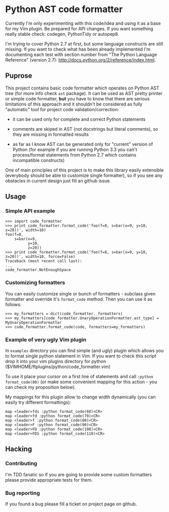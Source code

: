 # Python AST code formatter

Currently I'm only experimenting with this code/idea and using it as a base for my Vim plugin. Be prepared for API changes. If you want something really stable check: codegen, PythonTidy or autopep8.

I'm trying to cover Python 2.7 at first, but some language constructs are still missing. If you want to check what has been already implemented I'm documenting each test with section number from "The Python Language Reference" (version 2.7): http://docs.python.org/2/reference/index.html.


## Puprose

This project contains basic code formatter which operates on Python AST tree (for more info check `ast` package). It can be used as AST pretty printer or simple code formatter, __but__ you have to know that there are serious limitations of this approach and it shouldn't be considered as fully "automatic" tool for project code validation/correction:

* it can be used only for complete and correct Python statements

* comments are skiped in AST (not docstrings but literal comments), so they are missing in formatted results

* as far as I know AST can be generated only for "current" version of Python (for example if you are running Python 3.3 you can't process/format statements from Python 2.7 which contains incompatible constructs)


One of main principles of this project is to make this library easily extensible (everybody should be able to customize single formatter), so if you see any obstacles in current design just fill an github issue.


## Usage

### Simple API example

    >>> import code_formatter
    >>> print code_formatter.format_code('foo(f=8, s=bar(x=9, y=10, z=20))', width=10)
    foo(f=8,
        s=bar(x=9,
              y=10,
              z=20))
    >>> print code_formatter.format_code('foo(f=8, s=bar(x=9, y=10, z=20))', width=10, force=False)
    Traceback (most recent call last):
    ...
    code_formatter.NotEnoughSpace

### Customizing formatters

You can easily customize single or bunch of formatters - subclass given formatter and override it's `format_code` method. Then you can use it as follows:

    >>> my_formatters = dict(code_formatter._formatters)
    >>> my_formatters[code_formatter.UnaryOperationFormatter.ast_type] = MyUnaryOperationFormatter
    >>> code_formatter.format_code(code, formatters=my_formatters)


### Example of very ugly Vim plugin

In `examples` directory you can find simple (and ugly) plugin which allows you to format single python statement in Vim. If you want to check this script drop it into your vim plugins directory for python ($VIMHOME/ftplugins/python/code\_formatter.vim)

To use it place your cursor on a first line of statements and call `:python format_code(80)` (or make some convenient mapping for this action - you can check my proposition below).

My mappings for this plugin allow to change width dynamically (you can easily try different formattings):

    map <leader>fds :python format_code(60)<CR>
    map <leader>fd :python format_code(70)<CR>
    map <leader>f :python format_code(80)<CR>
    map <leader>F :python format_code(90)<CR>
    map <leader>FD :python format_code(100)<CR>
    map <leader>FDS :python format_code(110)<CR>


## Hacking

### Contributing

I'm TDD fanatic so if you are going to provide some custom formatters please provide appropriate tests for them.

### Bug reporting

If you found a bug please fill a ticket on project page on github.
